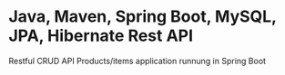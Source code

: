 # Java, Maven, Spring Boot, MySQL, JPA, Hibernate Rest API

Restful CRUD API Products/items application runnung in Spring Boot
